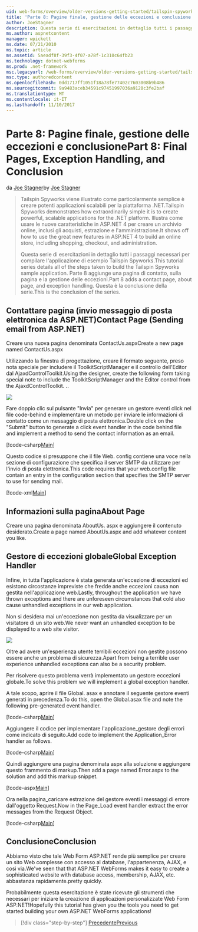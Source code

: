 ```yaml
---
uid: web-forms/overview/older-versions-getting-started/tailspin-spyworks/tailspin-spyworks-part-8
title: 'Parte 8: Pagine finale, gestione delle eccezioni e conclusione | Documenti Microsoft'
author: JoeStagner
description: Questa serie di esercitazioni in dettaglio tutti i passaggi necessari per compilare l'applicazione di esempio Tailspin Spyworks. Parte 8 aggiunge una pagina di contatto, sulla pagina e l'eccezione...
ms.author: aspnetcontent
manager: wpickett
ms.date: 07/21/2010
ms.topic: article
ms.assetid: 5aeadf8f-39f3-4f07-a78f-1c310c64fb23
ms.technology: dotnet-webforms
ms.prod: .net-framework
msc.legacyurl: /web-forms/overview/older-versions-getting-started/tailspin-spyworks/tailspin-spyworks-part-8
msc.type: authoredcontent
ms.openlocfilehash: 0dd1717ff1051f18a78fe77402c7603008b9b486
ms.sourcegitcommit: 9a9483aceb34591c97451997036a9120c3fe2baf
ms.translationtype: MT
ms.contentlocale: it-IT
ms.lasthandoff: 11/10/2017
---
```

<a name="part-8-final-pages-exception-handling-and-conclusion"></a><span data-ttu-id="8e5f3-104">Parte 8: Pagine finale, gestione delle eccezioni e conclusione</span><span class="sxs-lookup"><span data-stu-id="8e5f3-104">Part 8: Final Pages, Exception Handling, and Conclusion</span></span>
====================
<span data-ttu-id="8e5f3-105">da [Joe Stagner](https://github.com/JoeStagner)</span><span class="sxs-lookup"><span data-stu-id="8e5f3-105">by [Joe Stagner](https://github.com/JoeStagner)</span></span>

> <span data-ttu-id="8e5f3-106">Tailspin Spyworks viene illustrato come particolarmente semplice è creare potenti applicazioni scalabili per la piattaforma .NET.</span><span class="sxs-lookup"><span data-stu-id="8e5f3-106">Tailspin Spyworks demonstrates how extraordinarily simple it is to create powerful, scalable applications for the .NET platform.</span></span> <span data-ttu-id="8e5f3-107">Illustra come usare le nuove caratteristiche in ASP.NET 4 per creare un archivio online, inclusi gli acquisti, estrazione e l'amministrazione.</span><span class="sxs-lookup"><span data-stu-id="8e5f3-107">It shows off how to use the great new features in ASP.NET 4 to build an online store, including shopping, checkout, and administration.</span></span>
> 
> <span data-ttu-id="8e5f3-108">Questa serie di esercitazioni in dettaglio tutti i passaggi necessari per compilare l'applicazione di esempio Tailspin Spyworks.</span><span class="sxs-lookup"><span data-stu-id="8e5f3-108">This tutorial series details all of the steps taken to build the Tailspin Spyworks sample application.</span></span> <span data-ttu-id="8e5f3-109">Parte 8 aggiunge una pagina di contatto, sulla pagina e la gestione delle eccezioni.</span><span class="sxs-lookup"><span data-stu-id="8e5f3-109">Part 8 adds a contact page, about page, and exception handling.</span></span> <span data-ttu-id="8e5f3-110">Questa è la conclusione della serie.</span><span class="sxs-lookup"><span data-stu-id="8e5f3-110">This is the conclusion of the series.</span></span>


## <a id="_Toc260221680"></a><span data-ttu-id="8e5f3-111">Contattare pagina (invio messaggio di posta elettronica da ASP.NET)</span><span class="sxs-lookup"><span data-stu-id="8e5f3-111">Contact Page (Sending email from ASP.NET)</span></span>

<span data-ttu-id="8e5f3-112">Creare una nuova pagina denominata ContactUs.aspx</span><span class="sxs-lookup"><span data-stu-id="8e5f3-112">Create a new page named ContactUs.aspx</span></span>

<span data-ttu-id="8e5f3-113">Utilizzando la finestra di progettazione, creare il formato seguente, preso nota speciale per includere il ToolkitScriptManager e il controllo dell'Editor dal AjaxdControlToolkit.</span><span class="sxs-lookup"><span data-stu-id="8e5f3-113">Using the designer, create the following form taking special note to include the ToolkitScriptManager and the Editor control from the AjaxdControlToolkit.</span></span> <span data-ttu-id="8e5f3-114">.</span><span class="sxs-lookup"><span data-stu-id="8e5f3-114">.</span></span>

![](tailspin-spyworks-part-8/_static/image1.jpg)

<span data-ttu-id="8e5f3-115">Fare doppio clic sul pulsante "Invia" per generare un gestore eventi click nel file code-behind e implementare un metodo per inviare le informazioni di contatto come un messaggio di posta elettronica.</span><span class="sxs-lookup"><span data-stu-id="8e5f3-115">Double click on the "Submit" button to generate a click event handler in the code behind file and implement a method to send the contact information as an email.</span></span>

[!code-csharp[Main](tailspin-spyworks-part-8/samples/sample1.cs)]

<span data-ttu-id="8e5f3-116">Questo codice si presuppone che il file Web. config contiene una voce nella sezione di configurazione che specifica il server SMTP da utilizzare per l'invio di posta elettronica.</span><span class="sxs-lookup"><span data-stu-id="8e5f3-116">This code requires that your web.config file contain an entry in the configuration section that specifies the SMTP server to use for sending mail.</span></span>

[!code-xml[Main](tailspin-spyworks-part-8/samples/sample2.xml)]

## <a id="_Toc260221681"></a><span data-ttu-id="8e5f3-117">Informazioni sulla pagina</span><span class="sxs-lookup"><span data-stu-id="8e5f3-117">About Page</span></span>

<span data-ttu-id="8e5f3-118">Creare una pagina denominata AboutUs. aspx e aggiungere il contenuto desiderato.</span><span class="sxs-lookup"><span data-stu-id="8e5f3-118">Create a page named AboutUs.aspx and add whatever content you like.</span></span>

## <a id="_Toc260221682"></a><span data-ttu-id="8e5f3-119">Gestore di eccezioni globale</span><span class="sxs-lookup"><span data-stu-id="8e5f3-119">Global Exception Handler</span></span>

<span data-ttu-id="8e5f3-120">Infine, in tutta l'applicazione è stata generata un'eccezione di eccezioni ed esistono circostanze impreviste che fredde anche eccezioni causa non gestita nell'applicazione web.</span><span class="sxs-lookup"><span data-stu-id="8e5f3-120">Lastly, throughout the application we have thrown exceptions and there are unforeseen circumstances that cold also cause unhandled exceptions in our web application.</span></span>

<span data-ttu-id="8e5f3-121">Non si desidera mai un'eccezione non gestita da visualizzare per un visitatore di un sito web.</span><span class="sxs-lookup"><span data-stu-id="8e5f3-121">We never want an unhandled exception to be displayed to a web site visitor.</span></span>

![](tailspin-spyworks-part-8/_static/image2.jpg)

<span data-ttu-id="8e5f3-122">Oltre ad avere un'esperienza utente terribili eccezioni non gestite possono essere anche un problema di sicurezza.</span><span class="sxs-lookup"><span data-stu-id="8e5f3-122">Apart from being a terrible user experience unhandled exceptions can also be a security problem.</span></span>

<span data-ttu-id="8e5f3-123">Per risolvere questo problema verrà implementato un gestore eccezioni globale.</span><span class="sxs-lookup"><span data-stu-id="8e5f3-123">To solve this problem we will implement a global exception handler.</span></span>

<span data-ttu-id="8e5f3-124">A tale scopo, aprire il file Global. asax e annotare il seguente gestore eventi generati in precedenza.</span><span class="sxs-lookup"><span data-stu-id="8e5f3-124">To do this, open the Global.asax file and note the following pre-generated event handler.</span></span>

[!code-csharp[Main](tailspin-spyworks-part-8/samples/sample3.cs)]

<span data-ttu-id="8e5f3-125">Aggiungere il codice per implementare l'applicazione\_gestore degli errori come indicato di seguito.</span><span class="sxs-lookup"><span data-stu-id="8e5f3-125">Add code to implement the Application\_Error handler as follows.</span></span>

[!code-csharp[Main](tailspin-spyworks-part-8/samples/sample4.cs)]

<span data-ttu-id="8e5f3-126">Quindi aggiungere una pagina denominata aspx alla soluzione e aggiungere questo frammento di markup.</span><span class="sxs-lookup"><span data-stu-id="8e5f3-126">Then add a page named Error.aspx to the solution and add this markup snippet.</span></span>

[!code-aspx[Main](tailspin-spyworks-part-8/samples/sample5.aspx)]

<span data-ttu-id="8e5f3-127">Ora nella pagina\_caricare estrazione del gestore eventi i messaggi di errore dall'oggetto Request.</span><span class="sxs-lookup"><span data-stu-id="8e5f3-127">Now in the Page\_Load event handler extract the error messages from the Request Object.</span></span>

[!code-csharp[Main](tailspin-spyworks-part-8/samples/sample6.cs)]

## <a id="_Toc260221683"></a><span data-ttu-id="8e5f3-128">Conclusione</span><span class="sxs-lookup"><span data-stu-id="8e5f3-128">Conclusion</span></span>

<span data-ttu-id="8e5f3-129">Abbiamo visto che tale Web Form ASP.NET rende più semplice per creare un sito Web complesse con accesso al database, l'appartenenza, AJAX, e così via.</span><span class="sxs-lookup"><span data-stu-id="8e5f3-129">We've seen that that ASP.NET WebForms makes it easy to create a sophisticated website with database access, membership, AJAX, etc.</span></span> <span data-ttu-id="8e5f3-130">abbastanza rapidamente.</span><span class="sxs-lookup"><span data-stu-id="8e5f3-130">pretty quickly.</span></span>

<span data-ttu-id="8e5f3-131">Probabilmente questa esercitazione è state ricevute gli strumenti che necessari per iniziare la creazione di applicazioni personalizzate Web Form ASP.NET!</span><span class="sxs-lookup"><span data-stu-id="8e5f3-131">Hopefully this tutorial has given you the tools you need to get started building your own ASP.NET WebForms applications!</span></span>

>[!div class="step-by-step"]
[<span data-ttu-id="8e5f3-132">Precedente</span><span class="sxs-lookup"><span data-stu-id="8e5f3-132">Previous</span></span>](tailspin-spyworks-part-7.md)
